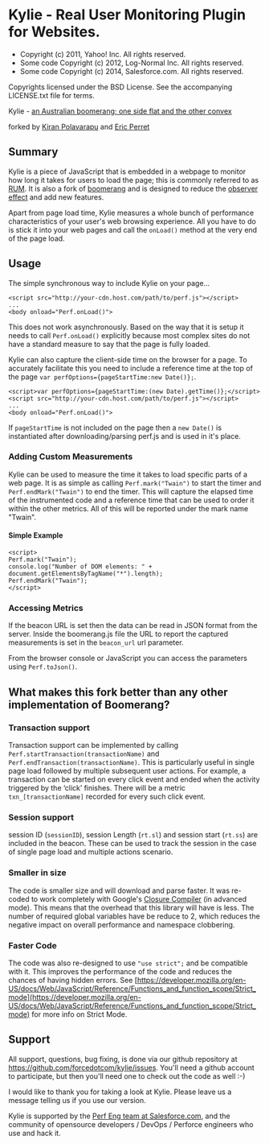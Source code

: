# Kylie - Real User Monitoring Plugin for Websites. #

* Copyright (c) 2011, Yahoo! Inc. All rights reserved.
* Some code Copyright (c) 2012, Log-Normal Inc. All rights reserved.
* Some code Copyright (c) 2014, Salesforce.com. All rights reserved.

Copyrights licensed under the BSD License. See the accompanying LICENSE.txt file for terms.

Kylie - [an Australian boomerang; one side flat and the other convex](http://wordnetweb.princeton.edu/perl/webwn?s=kylie)

<div>forked by 
<span itemscope="" itemtype="http://schema.org/Person">
	<a itemprop="url" rel="author" href="https://github.com/kpolavarapu"><span itemprop="name">Kiran Polavarapu</span></a>
</span>
and
<span itemscope="" itemtype="http://schema.org/Person">
	<a itemprop="url" rel="author" href="https://github.com/eperret"><span itemprop="name">Eric Perret</span></a>
</span>
</div>

## Summary ##

Kylie is a piece of JavaScript that is embedded in a webpage to monitor how long it takes for users to load the page; this is commonly referred to as [RUM](https://en.wikipedia.org/wiki/Real_user_monitoring). It is also a fork of [boomerang](https://github.com/lognormal/boomerang) and is designed to reduce the [observer effect](https://en.wikipedia.org/wiki/Observer_effect_\(physics\)) and add new features.

Apart from page load time, Kylie measures a whole bunch of performance characteristics of your user's web browsing experience. All you have to do is stick it into your web pages and call the `onLoad()` method at the very end of the page load.

## Usage ##

The simple synchronous way to include Kylie on your page...

    <script src="http://your-cdn.host.com/path/to/perf.js"></script>
    ...
    <body onload="Perf.onLoad()">

This does not work asynchronously. Based on the way that it is setup it needs to call `Perf.onLoad()` explicitly because most complex sites do not have a standard measure to say that the page is fully loaded.

Kylie can also capture the client-side time on the browser for a page. To accurately facilitate this you need to include a reference time at the top of the page `var perfOptions={pageStartTime:new Date()};`.

    <script>var perfOptions={pageStartTime:(new Date).getTime()};</script>
    <script src="http://your-cdn.host.com/path/to/perf.js"></script>
    ...
    <body onload="Perf.onLoad()">

If `pageStartTime` is not included on the page then a `new Date()` is instantiated after downloading/parsing perf.js and is used in it's place.

### Adding Custom Measurements ###

Kylie can be used to measure the time it takes to load specific parts of a web page.  It is as simple as calling `Perf.mark("Twain")` to start the timer and `Perf.endMark("Twain")` to end the timer. This will capture the elapsed time of the instrumented code and a reference time that can be used to order it within the other metrics. All of this will be reported under the mark name "Twain".

#### Simple Example ####

    <script>
    Perf.mark("Twain");
    console.log("Number of DOM elements: " + document.getElementsByTagName("*").length);
    Perf.endMark("Twain");
    </script>

### Accessing Metrics ###

If the beacon URL is set then the data can be read in JSON format from the server. Inside the boomerang.js file the URL to report the captured measurements is set in the `beacon_url` url parameter.

From the browser console or JavaScript you can access the parameters using `Perf.toJson()`.

## What makes this fork better than any other implementation of Boomerang? ##

### Transaction support ###

Transaction support can be implemented by calling `Perf.startTransaction(transactionName)` and `Perf.endTransaction(transactionName)`. This is particularly useful in single page load followed by multiple subsequent user actions. For example, a transaction can be started on every click event and ended when the activity triggered by the ‘click’ finishes. There will be a metric `txn_[transactionName]` recorded for every such click event.

### Session support ###

session ID (`sessionID`), session Length (`rt.sl`) and session start (`rt.ss`) are included in the beacon. These can be used to track the session in the case of single page load and multiple actions scenario.

### Smaller in size ###

The code is smaller size and will download and parse faster. It was re-coded to work completely with Google's [Closure Compiler](https://developers.google.com/closure/compiler/) (in advanced mode). This means that the overhead that this library will have is less. The number of required global variables have be reduce to 2, which reduces the negative impact on overall performance and namespace clobbering.

### Faster Code ###

The code was also re-designed to use `"use strict";` and be compatible with it. This improves the performance of the code and reduces the chances of having hidden errors. See [https://developer.mozilla.org/en-US/docs/Web/JavaScript/Reference/Functions_and_function_scope/Strict_mode](https://developer.mozilla.org/en-US/docs/Web/JavaScript/Reference/Functions_and_function_scope/Strict_mode) for more info on Strict Mode.

## Support ##

All support, questions, bug fixing, is done via our github repository at <https://github.com/forcedotcom/kylie/issues>. You'll need a github account to participate, but then you'll need one to check out the code as well :-)

I would like to thank you for taking a look at Kylie. Please leave us a message telling us if you use our version.

Kylie is supported by the [Perf Eng team at Salesforce.com](http://www.salesforce.com/company/careers/technology/perfengineering.jsp), and the community of opensource developers / DevOps / Perforce engineers who use and hack it.
